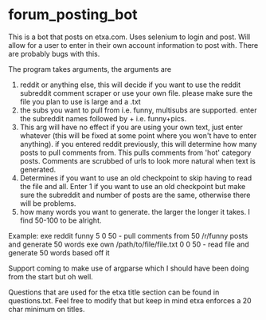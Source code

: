 # forum_posting_bot
This is a bot that posts on etxa.com.
Uses selenium to login and post. Will allow for a user to enter in their own account information to post with. 
There are probably bugs with this.

The program takes arguments, the arguments are 
1. reddit or anything else, this will decide if you want to use the reddit subreddit comment scraper or use your own file. please make sure the file you plan to use is large and a .txt
2. the subs you want to pull from i.e. funny, multisubs are supported. enter the subreddit names followed by + i.e. funny+pics.
3. This arg will have no effect if you are using your own text, just enter whatever (this will be fixed at some point where you won't have to enter anything). if you entered reddit previously, this will determine how many posts to pull comments from. This pulls comments from 'hot' category posts. Comments are scrubbed of urls to look more natural when text is generated.
4. Determines if you want to use an old checkpoint to skip having to read the file and all. Enter 1 if you want to use an old checkpoint but make sure the subreddit and number of posts are the same, otherwise there will be problems. 
5. how many words you want to generate. the larger the longer it takes. I find 50-100 to be alright.

Example: exe reddit funny 5 0 50 - pull comments from 50 /r/funny posts and generate 50 words
	exe own /path/to/file/file.txt 0 0 50 - read file and generate 50 words based off it

Support coming to make use of argparse which I should have been doing from the start but oh well.

Questions that are used for the etxa title section can be found in questions.txt. Feel free to modify that but keep in mind etxa enforces a 20 char minimum on titles.
